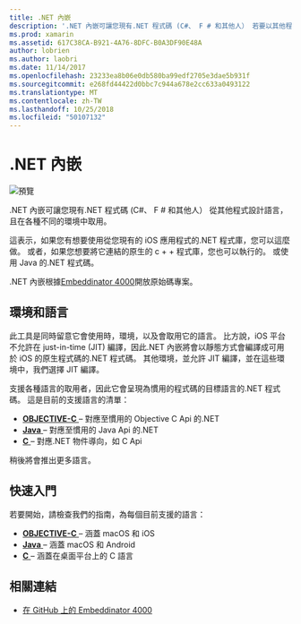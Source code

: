 ```yaml
---
title: .NET 內嵌
description: '.NET 內嵌可讓您現有.NET 程式碼 (C#、 F # 和其他人） 若要以其他程式設計語言撰寫的程式碼可使用。'
ms.prod: xamarin
ms.assetid: 617C38CA-B921-4A76-8DFC-B0A3DF90E48A
author: lobrien
ms.author: laobri
ms.date: 11/14/2017
ms.openlocfilehash: 23233ea8b06e0db580ba99edf2705e3dae5b931f
ms.sourcegitcommit: e268fd44422d0bbc7c944a678e2cc633a0493122
ms.translationtype: MT
ms.contentlocale: zh-TW
ms.lasthandoff: 10/25/2018
ms.locfileid: "50107132"
---
```

# <a name="net-embedding"></a>.NET 內嵌

![預覽](~/media/shared/preview.png)

.NET 內嵌可讓您現有.NET 程式碼 (C#、 F # 和其他人） 從其他程式設計語言，且在各種不同的環境中取用。

這表示，如果您有想要使用從您現有的 iOS 應用程式的.NET 程式庫，您可以這麼做。   或者，如果您想要將它連結的原生的 c + + 程式庫，您也可以執行的。   或使用 Java 的.NET 程式碼。

.NET 內嵌根據[Embeddinator 4000](https://github.com/mono/Embeddinator-4000)開放原始碼專案。

## <a name="environments-and-languages"></a>環境和語言

此工具是同時留意它會使用時，環境，以及會取用它的語言。   比方說，iOS 平台不允許在 just-in-time (JIT) 編譯，因此.NET 內嵌將會以靜態方式會編譯成可用於 iOS 的原生程式碼的.NET 程式碼。  其他環境，並允許 JIT 編譯，並在這些環境中，我們選擇 JIT 編譯。

支援各種語言的取用者，因此它會呈現為慣用的程式碼的目標語言的.NET 程式碼。   這是目前的支援語言的清單：

- [**OBJECTIVE-C** ](objective-c/index.md) – 對應至慣用的 Objective C Api 的.NET
- [**Java** ](android/index.md) – 對應至慣用的 Java Api 的.NET
- [**C** ](get-started/c.md) – 對應.NET 物件導向，如 C Api

稍後將會推出更多語言。

## <a name="getting-started"></a>快速入門

若要開始，請檢查我們的指南，為每個目前支援的語言：

- [**OBJECTIVE-C** ](get-started/objective-c/index.md) – 涵蓋 macOS 和 iOS
- [**Java** ](get-started/java/index.md) – 涵蓋 macOS 和 Android
- [**C** ](get-started/c.md) – 涵蓋在桌面平台上的 C 語言

## <a name="related-links"></a>相關連結

- [在 GitHub 上的 Embeddinator 4000](https://github.com/mono/Embeddinator-4000)
